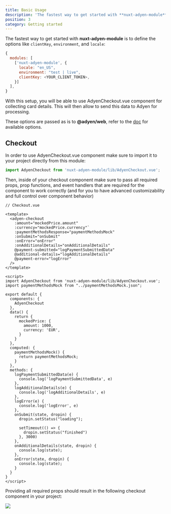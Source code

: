 ```yaml
---
title: Basic Usage
description: 'The fastest way to get started with **nuxt-adyen-module** is to define the options like `clientKey`, `environment`, and `locale`:'
position: 3
category: Getting started
---
```


The fastest way to get started with **nuxt-adyen-module** is to define the options like `clientKey`, `environment`, and `locale`:

```js {}[nuxt.config.js]
{
  modules: [
    ['nuxt-adyen-module', {
      locale: "en_US",
      environment: "test | live",
      clientKey: <YOUR_CLIENT_TOKEN>,
    }]
  ],
}
```

With this setup, you will be able to use AdyenCheckout.vue component for collecting card details. This will then allow to send this data to Adyen for processing.

These options are passed as is to **@adyen/web**, refer to the [doc](https://github.com/Adyen/adyen-web) for available options.

## Checkout

In order to use AdyenCheckout.vue component make sure to import it to your project directly from this module:

```js
import AdyenCheckout from 'nuxt-adyen-module/lib/AdyenCheckout.vue';
```

Then, inside of your checkout component make sure to pass all required props, prop functions, and event handlers that are required for the component to work correctly (and for you to have advanced customizability and full control over component behavior)

```vue
// Checkout.vue

<template>
  <adyen-checkout
    :amount="mockedPrice.amount"
    :currency="mockedPrice.currency"`
    :paymentMethodsResponse="paymentMethodsMock"
    :onSubmit="onSubmit"
    :onError="onError"
    :onAdditionalDetails="onAdditionalDetails"
    @payment-submitted="logPaymentSubmittedData"
    @additional-details="logAdditionalDetails"
    @payment-error="logError"
  />
</template>

<script>
import AdyenCheckout from 'nuxt-adyen-module/lib/AdyenCheckout.vue';
import paymentMethodsMock from "../paymentMethodsMock.json";

export default {
  components: {
    AdyenCheckout
  },
  data() {
    return {
      mockedPrice: {
        amount: 1000,
        currency: 'EUR',
      }
    }
  },
  computed: {
    paymentMethodsMock() {
      return paymentMethodsMock;
    }
  },
  methods: {
    logPaymentSubmittedData(e) {
      console.log('logPaymentSubmittedData', e)
    },
    logAdditionalDetails(e) {
      console.log('logAdditionalDetails', e)
    },
    logError(e) {
      console.log('logError', e)
    },
    onSubmit(state, dropin) {
      dropin.setStatus("loading");

      setTimeout(() => {
        dropin.setStatus("finished")
      }, 3000)
    },
    onAdditionalDetails(state, dropin) {
      console.log(state);
    },
    onError(state, dropin) {
      console.log(state);
    }
  }
}
</script>
```

Providing all required props should result in the following checkout component in your project:

<img src="/adyen-checkout.png"/>
